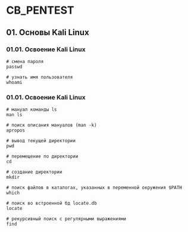# **CB_PENTEST**

## **01. Основы Kali Linux**

### **01.01. Освоение Kali Linux**

```
# смена пароля
passwd

# узнать имя пользователя
whoami
```

### **01.01. Освоение Kali Linux**

```
# мануал команды ls
man ls

# поиск описания мануалов (man -k)
apropos

# вывод текущей директории
pwd

# перемещение по директории
cd

# создание директории
mkdir

# поиск файлов в каталогах, указанных в переменной окружения $PATH
which

# поиск во встроенной бд locate.db
locate

# рекурсивный поиск с регулярными выражениями
find
```
